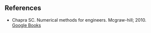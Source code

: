 ## References

- Chapra SC. Numerical methods for engineers. Mcgraw-hill; 2010. [Google Books](https://books.google.co.in/books/about/Numerical_Methods_for_Engineers.html?id=jMwjngEACAAJ&redir_esc=y)

